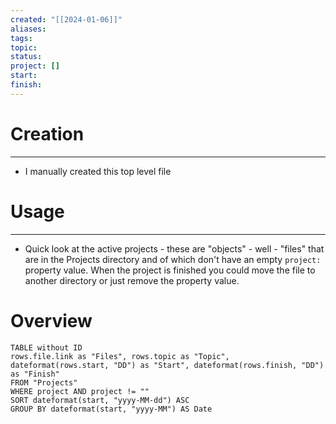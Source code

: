 ```yaml
---
created: "[[2024-01-06]]"
aliases: 
tags: 
topic: 
status: 
project: []
start: 
finish:
---
```

# Creation
---
- I manually created this top level file

# Usage
---
-  Quick look at the active projects - these are "objects" - well - "files" that are in the Projects directory and of which don't have an empty `project:` property value. When the project is finished you could move the file to another directory or just remove the property value. 


# Overview
```dataview
TABLE without ID
rows.file.link as "Files", rows.topic as "Topic", dateformat(rows.start, "DD") as "Start", dateformat(rows.finish, "DD") as "Finish"
FROM "Projects" 
WHERE project AND project != ""
SORT dateformat(start, "yyyy-MM-dd") ASC
GROUP BY dateformat(start, "yyyy-MM") AS Date
```



